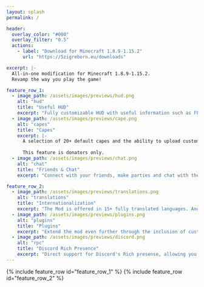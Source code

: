 ```yaml
---
layout: splash
permalink: /

header:
  overlay_color: "#000"
  overlay_filter: "0.5"
  actions:
    - label: "Download for Minecraft 1.8.9-1.15.2"
      url: "https://5zigreborn.eu/downloads"

excerpt: |-
  All-in-one modification for Minecraft 1.8.9-1.15.2.
  Revamp the way you play the game!

feature_row_1:
  - image_path: /assets/images/previews/hud.png
    alt: "hud"
    title: "Useful HUD"
    excerpt: "Fully customizable HUD with useful information such as FPS, ping, system staus and more."
  - image_path: /assets/images/previews/cape.png
    alt: "capes"
    title: "Capes"
    excerpt: |-
      A selection of 20+ default capes and the ability to upload custom capes.
      
      This feature is donators only.
  - image_path: /assets/images/previews/chat.png
    alt: "chat"
    title: "Friends & Chat"
    excerpt: "Connect with your friends, make parties and chat with them directly in-game!"

feature_row_2:
  - image_path: /assets/images/previews/translations.png
    alt: "translations"
    title: "Internationalization"
    excerpt: "The Mod is offered in 15+ fully translated languages. And we're always looking for more people to join us."
  - image_path: /assets/images/previews/plugins.png
    alt: "plugins"
    title: "Plugins"
    excerpt: "Extend the mod even further through the inclusion of custom Plugins!"
  - image_path: /assets/images/previews/discord.png
    alt: "rpc"
    title: "Discord Rich Presence"
    excerpt: "Direct support for Discord's Rich presense, allowing you to display your current activity in Minecraft on your profile."
---
```


{% include feature_row id="feature_row_1" %}
{% include feature_row id="feature_row_2" %}